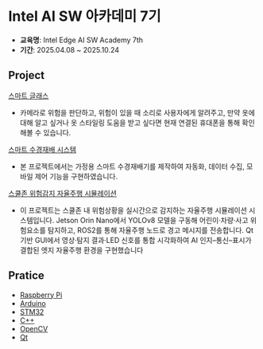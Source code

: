 # Intel AI SW 아카데미 7기

- **교육명**: Intel Edge AI SW Academy 7th
- **기간**: 2025.04.08 ~ 2025.10.24

## Project

[스마트 글래스](https://github.com/CSeongBeom/INTEL7_TEAM1)
- 카메라로 위험을 판단하고, 위험이 있을 때 소리로 사용자에게 알려주고, 만약 옷에 대해 알고 싶거나 옷 스타일링 도움을 받고 싶다면 현재 연결된 휴대폰을 통해 확인 해볼 수 있습니다.

[스마트 수경재배 시스템](https://github.com/anups-lmj/intel_miniProject)
- 본 프로젝트에서는 가정용 스마트 수경재배기를 제작하여 자동화, 데이터 수집, 모바일 제어 기능을 구현하였습니다.

[스쿨존 위험감지 자율주행 시뮬레이션](https://github.com/whdtjr/autonomous-driving-project)
- 이 프로젝트는 스쿨존 내 위험상황을 실시간으로 감지하는 자율주행 시뮬레이션 시스템입니다.
Jetson Orin Nano에서 YOLOv8 모델을 구동해 어린이·차량·사고 위험요소를 탐지하고, ROS2를 통해 자율주행 노드로 경고 메시지를 전송합니다.
Qt 기반 GUI에서 영상·탐지 결과·LED 신호를 통합 시각화하여 AI 인지–통신–표시가 결합된 엣지 자율주행 환경을 구현했습니다

## Pratice

- [Raspberry Pi](./raspberry-pi4/)
- [Arduino](./Arduino/)
- [STM32](./STM32CubeIDE/)
- [C++](./c++/)
- [OpenCV](./openCv/)
- [Qt](./Qt6/)
